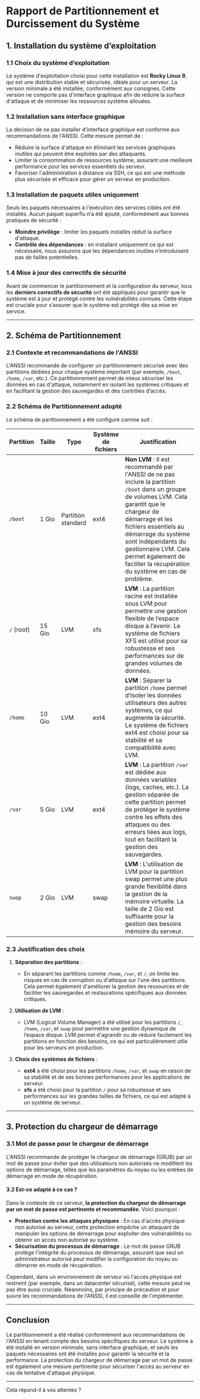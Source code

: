 # Rapport de Partitionnement et Durcissement du Système

## 1. **Installation du système d’exploitation**

### 1.1 **Choix du système d’exploitation**

Le système d'exploitation choisi pour cette installation est **Rocky Linux 9**, qui est une distribution stable et sécurisée, idéale pour un serveur. La version minimale a été installée, conformément aux consignes. Cette version ne comporte pas d'interface graphique afin de réduire la surface d'attaque et de minimiser les ressources système allouées.

### 1.2 **Installation sans interface graphique**

La décision de ne pas installer d'interface graphique est conforme aux recommandations de l'ANSSI. Cette mesure permet de :
- Réduire la surface d'attaque en éliminant les services graphiques inutiles qui peuvent être exploités par des attaquants.
- Limiter la consommation de ressources système, assurant une meilleure performance pour les services essentiels du serveur.
- Favoriser l'administration à distance via SSH, ce qui est une méthode plus sécurisée et efficace pour gérer un serveur en production.

### 1.3 **Installation de paquets utiles uniquement**

Seuls les paquets nécessaires à l'exécution des services ciblés ont été installés. Aucun paquet superflu n’a été ajouté, conformément aux bonnes pratiques de sécurité :
- **Moindre privilège** : limiter les paquets installés réduit la surface d'attaque.
- **Contrôle des dépendances** : en installant uniquement ce qui est nécessaire, nous assurons que les dépendances inutiles n’introduisent pas de failles potentielles.

### 1.4 **Mise à jour des correctifs de sécurité**

Avant de commencer le partitionnement et la configuration du serveur, tous les **derniers correctifs de sécurité** ont été appliqués pour garantir que le système est à jour et protégé contre les vulnérabilités connues. Cette étape est cruciale pour s’assurer que le système est protégé dès sa mise en service.

---

## 2. **Schéma de Partitionnement**

### 2.1 **Contexte et recommandations de l'ANSSI**

L'ANSSI recommande de configurer un partitionnement sécurisé avec des partitions dédiées pour chaque système important (par exemple, `/boot`, `/home`, `/var`, etc.). Ce partitionnement permet de mieux sécuriser les données en cas d'attaque, notamment en isolant les systèmes critiques et en facilitant la gestion des sauvegardes et des contrôles d’accès.

### 2.2 **Schéma de Partitionnement adopté**

Le schéma de partitionnement a été configuré comme suit :

| **Partition**   | **Taille** | **Type**   | **Système de fichiers** | **Justification**                                                                                                                                     |
|-----------------|------------|------------|-------------------------|------------------------------------------------------------------------------------------------------------------------------------------------------|
| `/boot`         | 1 Gio      | Partition standard | ext4                 | **Non LVM** : Il est recommandé par l'ANSSI de ne pas inclure la partition `/boot` dans un groupe de volumes LVM. Cela garantit que le chargeur de démarrage et les fichiers essentiels au démarrage du système sont indépendants du gestionnaire LVM. Cela permet également de faciliter la récupération du système en cas de problème. |
| `/` (root)      | 15 Gio     | LVM        | xfs                     | **LVM** : La partition racine est installée sous LVM pour permettre une gestion flexible de l’espace disque à l’avenir. Le système de fichiers XFS est utilisé pour sa robustesse et ses performances sur de grandes volumes de données. |
| `/home`         | 10 Gio     | LVM        | ext4                    | **LVM** : Séparer la partition `/home` permet d’isoler les données utilisateurs des autres systèmes, ce qui augmente la sécurité. Le système de fichiers ext4 est choisi pour sa stabilité et sa compatibilité avec LVM. |
| `/var`          | 5 Gio      | LVM        | ext4                    | **LVM** : La partition `/var` est dédiée aux données variables (logs, caches, etc.). La gestion séparée de cette partition permet de protéger le système contre les effets des attaques ou des erreurs liées aux logs, tout en facilitant la gestion des sauvegardes. |
| `swap`          | 2 Gio      | LVM        | swap                    | **LVM** : L'utilisation de LVM pour la partition swap permet une plus grande flexibilité dans la gestion de la mémoire virtuelle. La taille de 2 Gio est suffisante pour la gestion des besoins mémoire du serveur. |

### 2.3 **Justification des choix**

1. **Séparation des partitions** :
   - En séparant les partitions comme `/home`, `/var`, et `/`, on limite les risques en cas de corruption ou d'attaque sur l'une des partitions. Cela permet également d'améliorer la gestion des ressources et de faciliter les sauvegardes et restaurations spécifiques aux données critiques.
   
2. **Utilisation de LVM** :
   - LVM (Logical Volume Manager) a été utilisé pour les partitions `/`, `/home`, `/var`, et `swap` pour permettre une gestion dynamique de l’espace disque. LVM permet d'agrandir ou de réduire facilement les partitions en fonction des besoins, ce qui est particulièrement utile pour les serveurs en production.
   
3. **Choix des systèmes de fichiers** :
   - **ext4** a été choisi pour les partitions `/home`, `/var`, et `swap` en raison de sa stabilité et de ses bonnes performances pour les applications de serveur.
   - **xfs** a été choisi pour la partition `/` pour sa robustesse et ses performances sur les grandes tailles de fichiers, ce qui est adapté à un système de serveur.
   
---

## 3. **Protection du chargeur de démarrage**

### 3.1 **Mot de passe pour le chargeur de démarrage**

L'ANSSI recommande de protéger le chargeur de démarrage (GRUB) par un mot de passe pour éviter que des utilisateurs non autorisés ne modifient les options de démarrage, telles que les paramètres du noyau ou les entrées de démarrage en mode de récupération.

#### 3.2 **Est-ce adapté à ce cas ?**

Dans le contexte de ce serveur, **la protection du chargeur de démarrage par un mot de passe est pertinente et recommandée**. Voici pourquoi :
- **Protection contre les attaques physiques** : En cas d'accès physique non autorisé au serveur, cette protection empêche un attaquant de manipuler les options de démarrage pour exploiter des vulnérabilités ou obtenir un accès non autorisé au système.
- **Sécurisation du processus de démarrage** : Le mot de passe GRUB protège l'intégrité du processus de démarrage, assurant que seul un administrateur autorisé peut modifier la configuration du noyau ou démarrer en mode de récupération.
  
Cependant, dans un environnement de serveur où l'accès physique est restreint (par exemple, dans un datacenter sécurisé), cette mesure peut ne pas être aussi cruciale. Néanmoins, par principe de précaution et pour suivre les recommandations de l'ANSSI, il est conseillé de l'implémenter.

---

## Conclusion

Le partitionnement a été réalisé conformément aux recommandations de l'ANSSI en tenant compte des besoins spécifiques du serveur. Le système a été installé en version minimale, sans interface graphique, et seuls les paquets nécessaires ont été installés pour garantir la sécurité et la performance. La protection du chargeur de démarrage par un mot de passe est également une mesure pertinente pour sécuriser l'accès au serveur en cas de tentative d'attaque physique.

---

Cela répond-il à vos attentes ?
